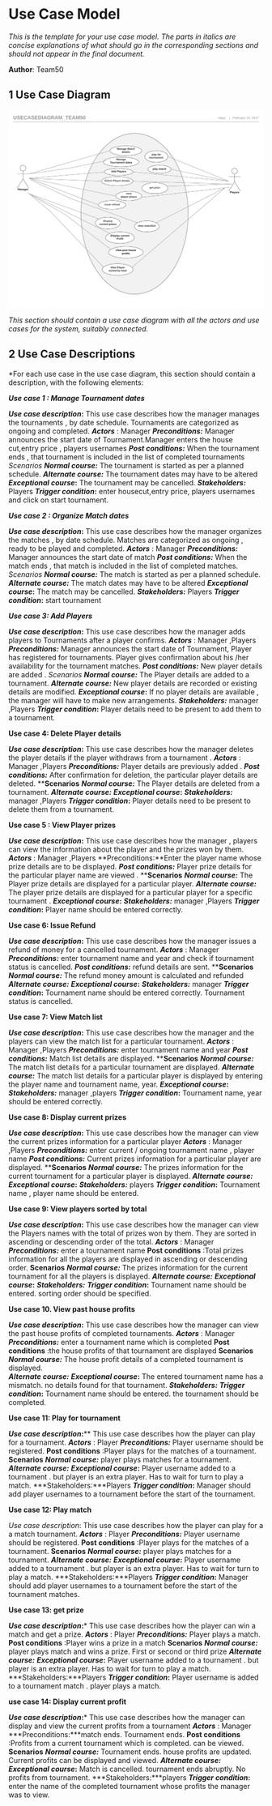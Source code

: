 # Use Case Model

*This is the template for your use case model. The parts in italics are concise explanations of what should go in the corresponding sections and should not appear in the final document.*

**Author**: Team50

## 1 Use Case Diagram

![Image](usecasediagram_team50.png)

*This section should contain a use case diagram with all the actors and use cases for the system, suitably connected.*

## 2 Use Case Descriptions

*For each use case in the use case diagram, this section should contain a description, with the following elements:

***Use case 1 : Manage Tournament dates***

***Use case description*:** This use case describes how the manager manages the tournaments , by date schedule. Tournaments are categorized as ongoing and completed.
***Actors*** : Manager
***Preconditions:*** Manager announces the start date of Tournament.Manager enters the house cut,entry price , players usernames
***Post conditions:*** When the tournament ends , that tournament is included in the list of completed tournaments
*Scenarios*
***Normal course:*** The tournament is started as per a planned schedule.
***Alternate course:*** The tournament dates may have to be altered
***Exceptional course*:** The tournament may be cancelled.
***Stakeholders:***   Players
***Trigger condition*:**  enter housecut,entry price, players usernames and click on start tournament.

***Use case 2 : Organize Match dates***

***Use case description*:** This use case describes how the manager organizes the matches , by date schedule. Matches are categorized as ongoing , ready to be played and completed.
***Actors*** : Manager
***Preconditions:*** Manager announces the start date of match
***Post conditions:*** When the match ends , that match is included in the list of completed matches. 
*Scenarios*
***Normal course:*** The match is started as per a planned schedule.
***Alternate course:*** The match dates may have to be altered
***Exceptional course*:** The match may be cancelled.
***Stakeholders:***   Players
***Trigger condition*:**  start tournament 

***Use case 3: Add Players***

***Use case description*:** This use case describes how the manager adds players to Tournaments after a player confirms.
***Actors*** : Manager ,Players
***Preconditions:*** Manager announces the start date of Tournament, 
Player has registered for tournaments.
 Player gives confirmation about his /her availability for the tournament matches.
***Post conditions:*** New player details are added .
*Scenarios*
***Normal course:*** The Player details are added to a tournament.
***Alternate course:*** New player details are recorded or existing details are modified.
***Exceptional course*:** If no player details are available , the manager will have to make new arrangements.
***Stakeholders:***   manager ,Players
***Trigger condition*:** Player details need to be present to add them to a tournament.

**Use case 4: Delete Player details**

***Use case description*:** This use case describes how the manager  deletes the player details if the player withdraws from a tournament .
***Actors*** : Manager ,Players
***Preconditions:*** Player details are previously added  .
***Post conditions:*** After confirmation for deletion, the particular player details are deleted.
****Scenarios**
***Normal course:*** The Player details are deleted from a tournament.
***Alternate course:*** 
***Exceptional course*:** 
***Stakeholders:***   manager ,Players
***Trigger condition*:** Player details need to be present to delete them from a tournament.
 
 **Use case 5 : View  Player prizes**

***Use case description*:** This use case describes how the manager , players can view the information about the player and the prizes won by them. 
***Actors*** : Manager ,Players
**Preconditions:**Enter the player name whose prize details  are to be displayed. 
***Post conditions:*** Player prize details for the particular  player name  are viewed .
****Scenarios**
***Normal course:*** The Player prize details are displayed  for a particular player.
***Alternate course:*** The player prize details are displayed for a particular player for a specific tournament .
***Exceptional course*:** 
***Stakeholders:***   manager ,Players
***Trigger condition*:** Player name should be entered correctly.

**Use case 6: Issue Refund**

***Use case description*:** This use case describes how the manager issues a refund of money for a cancelled tournament.
***Actors*** : Manager 
***Preconditions:*** enter tournament name and year and check if tournament status is cancelled. 
***Post conditions:*** refund details are sent.
****Scenarios**
***Normal course:*** The refund money amount is calculated and refunded 
***Alternate course:*** 
***Exceptional course*:** 
***Stakeholders:***   manager 
***Trigger condition*:** Tournament  name should be entered correctly. Tournament status is cancelled.


**Use case 7: View Match list**

***Use case description*:** This use case describes how the manager and the players can view the match list for a particular tournament.
***Actors*** : Manager ,Players
***Preconditions:*** enter tournament name and year 
***Post conditions:*** Match list details are displayed.
****Scenarios**
***Normal course:*** The match list details for a particular tournament are displayed.
***Alternate course:*** The match list details for a  particular player is displayed by entering the player name and tournament name, year.
***Exceptional course*:** 
***Stakeholders:***   manager ,players
***Trigger condition*:** Tournament  name, year should be entered correctly. 

**Use case 8: Display current prizes**

***Use case description*:** This use case describes how the manager can 
view the current prizes information for a  particular player 
***Actors*** : Manager ,Players
***Preconditions:*** enter current / ongoing  tournament name , player name 
***Post conditions:*** Current prizes information for a  particular player are displayed.
****Scenarios**
***Normal course:*** The prizes information for the current tournament for a particular player is displayed. 
***Alternate course:*** 
***Exceptional course*:** 
***Stakeholders:*** players
***Trigger condition*:** Tournament name , player name should be entered.


**Use case 9: View players sorted by total**

***Use case description*:** This use case describes how the manager  can 
view the Players names with the total of prizes won by them. They are sorted in ascending  or  descending order of the total.
***Actors*** : Manager 
***Preconditions:*** enter a tournament name
**Post conditions** :Total prizes information for all the players are displayed in ascending or descending order.
**Scenarios**
***Normal course:*** The prizes information for the current tournament for all the  players is displayed. 
***Alternate course:*** 
***Exceptional course*:** 
***Stakeholders:***
***Trigger condition*:** Tournament name  should be entered. sorting order should be specified.

**Use case 10. View past house profits**

***Use case description*:** This use case describes how the manager  can 
view the past house profits of completed tournaments.
***Actors*** : Manager 
***Preconditions:*** enter a tournament name which is completed
**Post conditions** :the house profits of that tournament are displayed
**Scenarios**
***Normal course:*** The house profit details of a completed tournament is displayed.  
***Alternate course:*** 
***Exceptional course*:** The entered tournament name has a mismatch. no details found for that tournament.
***Stakeholders:***
***Trigger condition*:** Tournament name  should be entered. the tournament should be completed.

**Use case 11: Play for tournament**

***Use case description*:**** This use case describes how the player can play for a tournament.
***Actors*** : Player 
***Preconditions:*** Player username should be registered. 
**Post conditions** :Player plays for the matches of a tournament.
**Scenarios**
***Normal course:*** player plays matches for a tournament.
***Alternate course:*** 
***Exceptional course*:** Player username added to a tournament . but player is an extra player. Has to wait for turn to play a match.
***Stakeholders:***Players
***Trigger condition*:** Manager should add player usernames to a tournament before the start of the tournament.

**Use case 12: Play match**

*Use case description*: This use case describes how the player can play for a  a match tournament.
***Actors*** : Player 
***Preconditions:*** Player username should be registered. 
**Post conditions** :Player plays for the matches of a tournament.
**Scenarios**
***Normal course:*** player plays matches for a tournament.
***Alternate course:*** 
***Exceptional course*:** Player username added to a tournament . but player is an extra player. Has to wait for turn to play a match.
***Stakeholders:***Players
***Trigger condition*:** Manager should add player usernames to a tournament before the start of the tournament matches.

**Use case 13: get prize**

***Use case description*:*** This use case describes how the player can win a match and get a prize.
***Actors*** : Player 
***Preconditions:*** Player plays a match. 
**Post conditions** :Player wins a prize in a match
**Scenarios**
***Normal course:*** player plays match and wins a prize. First or second or third prize
***Alternate course:*** 
***Exceptional course*:** Player username added to a tournament . but player is an extra player. Has to wait for turn to play a match.
***Stakeholders:***Players
***Trigger condition*:** Player username is added to a tournament match . player plays a match.

**use case 14: Display current profit**

***Use case description*:*** This use case describes how the manager can display and view the current profits from a tournament
***Actors*** : Manager
***Preconditions:***match ends. Tournament ends. 
**Post conditions** :Profits from a current tournament which is completed. can be viewed.
**Scenarios**
***Normal course:*** Tournament ends. house profits are updated. Current profits can be displayed and viewed.
***Alternate course:*** 
***Exceptional course*:** Match is cancelled. tournament ends abruptly. No profits from tournament.
***Stakeholders:***players
***Trigger condition*:** enter the name of the completed tournament whose profits the manager was to view.
